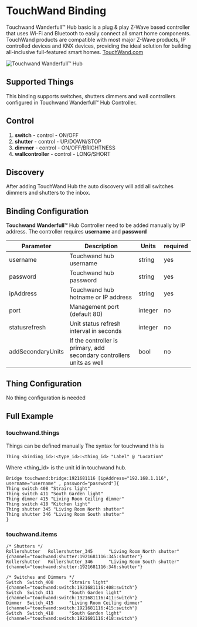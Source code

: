 # TouchWand Binding

Touchwand Wanderfull™ Hub basic is a plug & play Z-Wave based controller that uses Wi-Fi and Bluetooth to easily connect all smart home components.
TouchWand products are compatible with most major Z-Wave products, IP controlled devices and KNX devices, providing the ideal solution for building all-inclusive full-featured smart homes.
[TouchWand.com](http://www.touchwand.com)

![Touchwand Wanderfull™ Hub](http://www.touchwand.com/wp-content/uploads/2017/12/hub-toch-1.png)

## Supported Things

This binding supports switches, shutters dimmers and wall controllers configured in Touchwand Wanderfull™ Hub Controller.

## Control 

1. **switch**  - control - ON/OFF
2. **shutter** - control - UP/DOWN/STOP
3. **dimmer**  - control - ON/OFF/BRIGHTNESS
4. **wallcontroller** - control - LONG/SHORT

## Discovery

After adding TouchWand Hub the auto discovery will add all switches dimmers and shutters to the inbox.

## Binding Configuration

**Touchwand Wanderfull™** Hub Controller need to be added manually by IP address. The controller requires **username** and **password**  

| Parameter | Description| Units| required |
|----------|--|----|--|
| username|Touchwand hub username  | string | yes
| password|Touchwand hub password | string | yes
|ipAddress|Touchwand hub hotname or IP address | string | yes
|port| Management port (default 80) | integer | no
|statusrefresh| Unit status refresh interval in seconds | integer | no
|addSecondaryUnits|If the controller is primary, add secondary controllers units as well|bool|no


## Thing Configuration

No thing configuration is needed

## Full Example

### touchwand.things

Things can be defined manually 
The syntax for touchwand this is 
  
```xtend
Thing <binding_id>:<type_id>:<thing_id> "Label" @ "Location"
```

Where <thing_id> is the unit id in touchwand hub.

```
Bridge touchwand:bridge:1921681116 [ipAddress="192.168.1.116", username="username" , password="password"]{
Thing switch 408 "Strairs light"
Thing switch 411 "South Garden light"
Thing dimmer 415 "Living Room Ceiling dimmer"
Thing switch 418 "Kitchen light"
Thing shutter 345 "Living Room North shutter"
Thing shutter 346 "Living Room South shutter"
}
```

### touchwand.items

```
/* Shutters */
Rollershutter   Rollershutter_345      "Living Room North shutter"    {channel="touchwand:shutter:1921681116:345:shutter"}
Rollershutter   Rollershutter_346      "Living Room South shutter"    {channel="touchwand:shutter:1921681116:346:shutter"}
```

```
/* Switches and Dimmers */
Switch  Switch_408      "Strairs light"                 {channel="touchwand:switch:1921681116:408:switch"}
Switch  Switch_411      "South Garden light"            {channel="touchwand:switch:1921681116:411:switch"}
Dimmer  Switch_415      "Living Room Ceiling dimmer"    {channel="touchwand:switch:1921681116:415:switch"}
Switch  Switch_418      "South Garden light"            {channel="touchwand:switch:1921681116:418:switch"}
```
